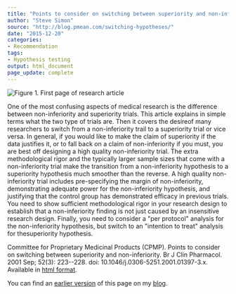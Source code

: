 ```yaml
---
title: "Points to consider on switching between superiority and non-inferiority"
author: "Steve Simon"
source: "http://blog.pmean.com/switching-hypotheses/"
date: "2015-12-20"
categories:
- Recommendation
tags:
- Hypothesis testing
output: html_document
page_update: complete
---
```


![Figure 1. First page of research article](http://www.pmean.com/new-images/15/switching-hypotheses01.png)

<div class="notes">

One of the most confusing aspects of medical research is the difference between non-inferiority and superiority trials. This article explains in simple terms what the two type of trials are. Then it covers the desireof many researchers to switch from a non-inferiority trail to a superiority trial or vice versa. In general, if you would like to make the claim of superiority if the data justifies it, or to fall back on a claim of non-inferiority if you must, you are best off designing a high quality non-inferiority trial. The extra methodological rigor and the typically larger sample sizes that come with a non-inferiority trial make the transition from a non-inferiority hypothesis to a superiority hypothesis much smoother than the reverse. A high quality non-inferiority trial includes pre-specifying the margin of non-inferiority, demonstrating adequate power for the non-inferiority hypothesis, and justifying that the control group has demonstrated efficacy in previous trials. You need to show sufficient methodological rigor in your research design to establish that a non-inferiority finding is not just caused by an insensitive research design. Finally, you need to consider a "per protocol" analysis for the non-inferiority hypothesis, but switch to an "intention to treat" analysis for thesuperiority hypothesis.

Committee for Proprietary Medicinal Products (CPMP). Points to consider on switching between superiority and non-inferiority. Br J Clin Pharmacol. 2001 Sep; 52(3): 223--228. doi: 10.1046/j.0306-5251.2001.01397-3.x. Available in [html format][cmp1].

You can find an [earlier version][sim1] of this page on my [blog][sim2].

[sim1]: http://blog.pmean.com/switching-hypotheses/
[sim2]: http://blog.pmean.com

[cmp1]: http://www.ncbi.nlm.nih.gov/pmc/articles/PMC2014556/

</div>
